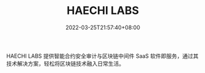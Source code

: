 ﻿---
weight: 
title: "HAECHI LABS"
description: "HAECHI LABS 提供智能合约安全审计与区块链中间件 SaaS 软件即服务，通过其技术解决方案，轻松将区块链技术融入日常生活"
date: 2022-03-25T21:57:40+08:00
lastmod: 2022-03-25T16:45:40+08:00
draft: false
authors: ["Metabd"]
featuredImage: "haechi-labs.jpg"
link: ""
tags: ["研究机构","HAECHI LABS"]
categories: ["navigation"]
navigation: ["研究机构"]
lightgallery: true
toc: true
pinned: false
recommend: false
recommend1: false
---
HAECHI LABS 提供智能合约安全审计与区块链中间件 SaaS 软件即服务，通过其技术解决方案，轻松将区块链技术融入日常生活。
